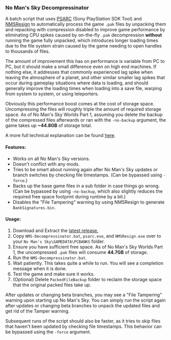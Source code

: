 ### No Man's Sky Decompressinator

A batch script that uses [PSARC](https://www.psdevwiki.com/ps3/PlayStation_archive_(PSARC)#PSARC) (Sony PlayStation SDK Tool) and [NMSResign](https://github.com/cheatfreak47/NMSResign) to automatically process the game `.pak` files by unpacking them and repacking with compression disabled to improve game performance by eliminating CPU spikes caused by on-the-fly `.pak` decompression **without** running the game fully unpacked, which introduces longer loading times due to the file system strain caused by the game needing to open handles to thousands of files.

The amount of improvement this has on performance is variable from PC to PC, but it should make a small difference even on high end machines. If nothing else, it addresses that commonly experienced lag spike when leaving the atmosphere of a planet, and other similar smaller lag spikes that occur during gameplay situations where data is loading, and should generally improve the loading times when loading into a save file, warping from system to system, or using teleporters.

Obviously this performance boost comes at the cost of storage space. Uncompressing the files will roughly triple the amount of required storage space. As of No Man's Sky Worlds Part 1, assuming you delete the backup of the compressed files afterwards or ran with the `-no-backup` argument, the game takes up **~44.8GB** of storage total.

A more full technical explanation can be found [here](https://nomansskyretro.com/wiki/Decompressinator).

#### Features:
 - Works on all No Man's Sky versions.
 - Doesn't conflict with any mods.
 - Tries to be smart about running again after No Man's Sky updates or branch switches by checking file timestamps. (Can be bypassed using `-force`.)
 - Backs up the base game files in a sub folder in case things go wrong. (Can be bypassed by using `-no-backup`, which also slightly reduces the required free space footprint during runtime by a bit.)
 - Disables the "File Tampering" warning by using NMSResign to generate `BankSignatures.bin`.
 
#### Usage:
1. Download and Extract the [latest release.](https://github.com/cheatfreak47/NMSDecompressinator/releases/latest)
1. Copy `NMS-Decompressinator.bat`, `psarc.exe`, and `NMSResign.exe` over to your `No Man's Sky\GAMEDATA\PCBANKS` folder.
1. Ensure you have sufficient free space. As of No Man's Sky Worlds Part 1, the uncompressed `.pak` files will consume **44.7GB** of storage.
1. Run the `NMS-Decompressinator.bat`.
1. Wait patiently. This takes quite a while to run. You will see a completion message when it is done.
1. Test the game and make sure it works.
1. (Optional) Delete `PackedFileBackup` folder to reclaim the storage space that the original packed files take up.

After updates or changing beta branches, you may see a "File Tampering" warning upon starting up No Man's Sky. You can simply run the script again after updates or changing beta branches to unpack the updated files and get rid of the Tamper warning.

Subsequent runs of the script should also be faster, as it tries to skip files that haven't been updated by checking file timestamps. This behavior can be bypassed using the `-force` argument.
